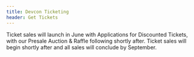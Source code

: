 ```yaml
---
title: Devcon Ticketing
header: Get Tickets
---
```

Ticket sales will launch in June with Applications for Discounted Tickets, with our Presale Auction & Raffle following shortly after. Ticket sales will begin shortly after and all sales will conclude by September.